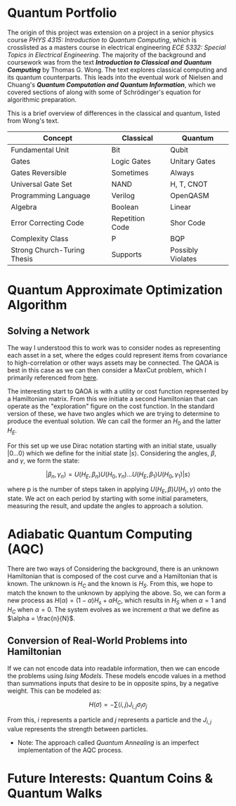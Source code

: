 # Quantum Portfolio

The origin of this project was extension on a project in a senior physics course *PHYS 4315: Introduction to Quantum Computing*, which is crosslisted as a masters course in electrical engineering *ECE 5332: Special Topics in Electrical Engineering*. The majority of the background and coursework was from the text ***Introduction to Classical and Quantum Computing*** by Thomas G. Wong. The text explores classical computing and its quantum counterparts. This leads into the eventual work of Nielsen and Chuang's ***Quantum Computation and Quantum Information***, which we covered sections of along with some of Schrödinger's equation for algorithmic preparation.

This is a brief overview of differences in the classical and quantum, listed from Wong's text.

| Concept                  | Classical               | Quantum                |
|--------------------------|-------------------------|------------------------|
| Fundamental Unit         | Bit                    | Qubit                 |
| Gates                   | Logic Gates            | Unitary Gates          |
| Gates Reversible         | Sometimes              | Always                 |
| Universal Gate Set       | NAND                 | H, T, CNOT           |
| Programming Language     | Verilog                | OpenQASM               |
| Algebra                  | Boolean                | Linear                 |
| Error Correcting Code    | Repetition Code        | Shor Code              |
| Complexity Class         | P                      | BQP                    |
| Strong Church-Turing Thesis | Supports           | Possibly Violates       |

# Quantum Approximate Optimization Algorithm

## Solving a Network

The way I understood this to work was to consider nodes as representing each asset in a set, where the edges could represent items from covariance to high-correlation or other ways assets may be connected. The QAOA is best in this case as we can then consider a MaxCut problem, which I primarily referenced from [here](https://www.mustythoughts.com/quantum-approximate-optimization-algorithm-explained).

The interesting start to QAOA is with a utility or cost function represented by a Hamiltonian matrix. From this we initiate a second Hamiltonian that can operate as the "exploration" figure on the cost function.
In the standard version of these, we have two angles which we are trying to determine to produce the eventual solution. We can call the former an $H_0$ and the latter $H_E$.

For this set up we use Dirac notation starting with an initial state, usually $|0...0 \rangle$ which we define for the initial state $|s \rangle$. Considering the angles, $\beta, \text{ and } \gamma$, we form the state:

$$|\beta_n, \gamma_n \rangle = U(H_E, \beta_n) U(H_0, \gamma_n) ... U(H_E, \beta_1) U(H_0, \gamma_1) | s \rangle $$

where p is the number of steps taken in applying $U(H_E, \beta) U(H_), \gamma)$ onto the state. We act on each period by starting with some initial parameters, measuring the result, and update the angles to approach a solution.

# Adiabatic Quantum Computing (AQC)

There are two ways of Considering the background, there is an unknown Hamiltonian that is composed of the cost curve and a Hamiltonian that is known. The unknown is $H_C$ and the known is $H_S$. From this, we hope to match the known to the unknown by applying the above. So, we can form a new process as $H(\alpha) = (1 - \alpha) H_s + \alpha H_C$, which results in $H_S$ when $\alpha = 1$ and $H_C$ when $\alpha = 0$. The system evolves as we increment $\alpha$ that we define as $\alpha = \frac{n}{N}$. 

## Conversion of Real-World Problems into Hamiltonian

If we can not encode data into readable information, then we can encode the problems using *Ising Models*. These models encode values in a method than summations inputs that desire to be in opposite spins, by a negative weight. This can be modeled as:

$$ H(\sigma) = - \sum{\langle i,j \rangle}{} J_{i,j} \sigma_i \sigma_j$$

From this, *i* represents a particle and *j* represents a particle and the $J_{i,j}$ value represents the strength between particles.

* Note: The approach called *Quantum Annealing* is an imperfect implementation of the AQC process.


# Future Interests: Quantum Coins & Quantum Walks
